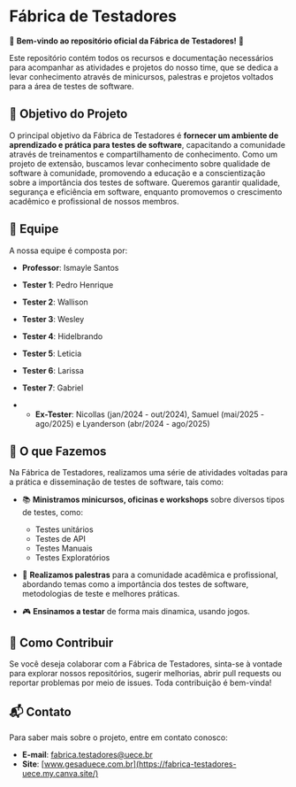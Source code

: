 # Fábrica de Testadores


🎉 **Bem-vindo ao repositório oficial da Fábrica de Testadores!** 🎉

Este repositório contém todos os recursos e documentação necessários para acompanhar as atividades e projetos do nosso time, que se dedica a levar conhecimento através de minicursos, palestras e projetos voltados para a área de testes de software.


## 🎯 Objetivo do Projeto

O principal objetivo da Fábrica de Testadores é **fornecer um ambiente de aprendizado e prática para testes de software**, capacitando a comunidade através de treinamentos e compartilhamento de conhecimento. Como um projeto de extensão, buscamos levar conhecimento sobre qualidade de software à comunidade, promovendo a educação e a conscientização sobre a importância dos testes de software. Queremos garantir qualidade, segurança e eficiência em software, enquanto promovemos o crescimento acadêmico e profissional de nossos membros.

## 👥 Equipe

A nossa equipe é composta por:

- **Professor**: Ismayle Santos
- **Tester 1**: Pedro Henrique
- **Tester 2**: Wallison
- **Tester 3**: Wesley
- **Tester 4**: Hidelbrando
- **Tester 5**: Leticia
- **Tester 6**: Larissa
- **Tester 7**: Gabriel
  
- - **Ex-Tester**: Nicollas (jan/2024 - out/2024), Samuel (mai/2025 - ago/2025) e Lyanderson (abr/2024 - ago/2025)


## 🚀 O que Fazemos

Na Fábrica de Testadores, realizamos uma série de atividades voltadas para a prática e disseminação de testes de software, tais como:

- 📚 **Ministramos minicursos, oficinas e workshops** sobre diversos tipos de testes, como:
  - Testes unitários
  - Testes de API
  - Testes Manuais
  - Testes Exploratórios
  
- 📝 **Realizamos palestras** para a comunidade acadêmica e profissional, abordando temas como a importância dos testes de software, metodologias de teste e melhores práticas.
- 🎮 **Ensinamos a testar** de forma mais dinamica, usando jogos.


## 🤝 Como Contribuir

Se você deseja colaborar com a Fábrica de Testadores, sinta-se à vontade para explorar nossos repositórios, sugerir melhorias, abrir pull requests ou reportar problemas por meio de issues. Toda contribuição é bem-vinda!


## 📬 Contato

Para saber mais sobre o projeto, entre em contato conosco:
- **E-mail**: fabrica.testadores@uece.br
- **Site**: [www.gesaduece.com.br](https://fabrica-testadores-uece.my.canva.site/)

